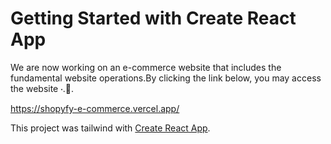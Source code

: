 

# Getting Started with Create React App

We are now working on an e-commerce website that includes the fundamental website operations.By clicking the link below, you may access the website 🞗.🔗.

https://shopyfy-e-commerce.vercel.app/

This project was tailwind with [Create React App]([https://github.com/facebook/create-react-app](https://github.com/Chetanb-17/eCommerce-website)).

 
